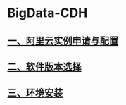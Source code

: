 # BigData-CDH

## [一、阿里云实例申请与配置](https://github.com/bigdata2018/BigData-CDH/blob/master/nodes/%E9%98%BF%E9%87%8C%E4%BA%91%E5%AE%9E%E4%BE%8B%E7%94%B3%E8%AF%B7%E4%B8%8E%E9%85%8D%E7%BD%AE.md)



## [二、软件版本选择](https://github.com/bigdata2018/BigData-CDH/blob/master/nodes/%E8%BD%AF%E4%BB%B6%E7%89%88%E6%9C%AC%E9%80%89%E6%8B%A9.md)



## [三、环境安装](https://github.com/bigdata2018/BigData-CDH/blob/master/nodes/%E7%8E%AF%E5%A2%83%E5%AE%89%E8%A3%85.md)